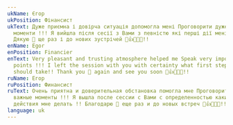 ```yaml
---
ukName: Єгор
ukPosition: Фінансист
ukText: Дуже приємна і довірча ситуація допомогла мені Проговорити дуже важливі
  моменти !!! Я вийшла після сесії з Вами з певністю які перші дії мені робити!
  Дякую 🙏 ще раз і до нових зустрічей 👏👍🤝💯👏!!
enName: Egor
enPosition: Financier
enText: Very pleasant and trusting atmosphere helped me Speak very important
  points !!! I left the session with you with certainty what first steps I
  should take!! Thank you 🙏 again and see you soon 👏👍🤝💯👏!!
ruName: Егор
ruPosition: Финансист
ruText: Очень приятна и доверительная обстановка помогла мне Проговорить очень
  важные моменты !!! Я вышла после сессии с Вами с определенностью какие первые
  действия мне делать !! Благодарю 🙏 еще раз и до новых встреч 👏👍🤝💯👏!!
language: uk
---
```


